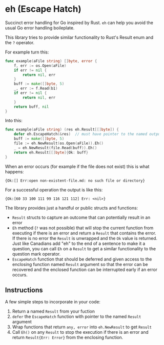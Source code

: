 # eh (Escape Hatch)

Succinct error handling for Go inspired by Rust. `eh` can help you avoid the usual Go error 
handling boileplate.

This library tries to provide similar functionality to Rust's Result enum and
the `?` operator.

For example turn this:

```go
func example(aFile string) []byte, error {
    f, err := os.Open(aFile)
    if err != nil {
        return nil, err
    }
    buff := make([]byte, 5)
    _, err := f.Read(b1)
    if err != nil {
        return nil, err
    }
    return buff, nil
}
```

Into this:

```go
func example(aFile string) (res eh.Result[[]byte]) {
	defer eh.EscapeHatch(&res)  // must have pointer to the named output Result
	buff := make([]byte, 5)
	file := eh.NewResult(os.Open(aFile)).Eh()
	_ = eh.NewResult(file.Read(buff)).Eh()
	return eh.Result[[]byte]{Ok: buff}
}
```

When an error occurs (for example if the file does not exist) this is what happens:

```
{Ok:[] Err:open non-existent-file.md: no such file or directory}
```

For a successful operation the output is like this:

```
{Ok:[60 33 100 111 99 116 121 112] Err: <nil>}
```

The library provides just a handful or public structs and functions:
- `Result` structs to capture an outcome that can potentially result in an error
- `Eh` method (`?` was not possible) that will stop the current function from executing
  if there is an error and return a `Result` that contains the error. If there is no error the `Result`
  is unwrapped and the `Ok` value is returned. Just like Canadians add "eh" to the end of a sentence 
  to make it a question, you can call `Eh` on a `Result` to get a similar functionality to the question
  mark operator.
- `EscapeHatch` function that should be deferred and given access to the enclosing
  function named `Result` argument so that the error can be recovered and the 
  enclosed function can be interrupted early if an error occurs.

## Instructions

A few simple steps to incorporate in your code:
1. Return a named `Result` from your fuction
2. `defer` the `EscapeHatch` function with pointer to the named `Result` argument
3. Wrap functions that return `any, error` into `eh.NewResult` to get `Result`
4. Call `Eh()` on any `Result` to stop the execution if there is an error 
  and return `Result{Err: Error}` from the enclosing function.
